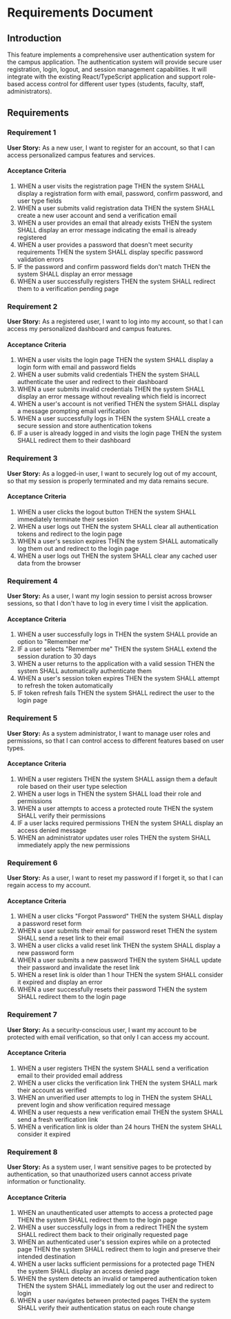 # Requirements Document

## Introduction

This feature implements a comprehensive user authentication system for the campus application. The authentication system will provide secure user registration, login, logout, and session management capabilities. It will integrate with the existing React/TypeScript application and support role-based access control for different user types (students, faculty, staff, administrators).

## Requirements

### Requirement 1

**User Story:** As a new user, I want to register for an account, so that I can access personalized campus features and services.

#### Acceptance Criteria

1. WHEN a user visits the registration page THEN the system SHALL display a registration form with email, password, confirm password, and user type fields
2. WHEN a user submits valid registration data THEN the system SHALL create a new user account and send a verification email
3. WHEN a user provides an email that already exists THEN the system SHALL display an error message indicating the email is already registered
4. WHEN a user provides a password that doesn't meet security requirements THEN the system SHALL display specific password validation errors
5. IF the password and confirm password fields don't match THEN the system SHALL display an error message
6. WHEN a user successfully registers THEN the system SHALL redirect them to a verification pending page

### Requirement 2

**User Story:** As a registered user, I want to log into my account, so that I can access my personalized dashboard and campus features.

#### Acceptance Criteria

1. WHEN a user visits the login page THEN the system SHALL display a login form with email and password fields
2. WHEN a user submits valid credentials THEN the system SHALL authenticate the user and redirect to their dashboard
3. WHEN a user submits invalid credentials THEN the system SHALL display an error message without revealing which field is incorrect
4. WHEN a user's account is not verified THEN the system SHALL display a message prompting email verification
5. WHEN a user successfully logs in THEN the system SHALL create a secure session and store authentication tokens
6. IF a user is already logged in and visits the login page THEN the system SHALL redirect them to their dashboard

### Requirement 3

**User Story:** As a logged-in user, I want to securely log out of my account, so that my session is properly terminated and my data remains secure.

#### Acceptance Criteria

1. WHEN a user clicks the logout button THEN the system SHALL immediately terminate their session
2. WHEN a user logs out THEN the system SHALL clear all authentication tokens and redirect to the login page
3. WHEN a user's session expires THEN the system SHALL automatically log them out and redirect to the login page
4. WHEN a user logs out THEN the system SHALL clear any cached user data from the browser

### Requirement 4

**User Story:** As a user, I want my login session to persist across browser sessions, so that I don't have to log in every time I visit the application.

#### Acceptance Criteria

1. WHEN a user successfully logs in THEN the system SHALL provide an option to "Remember me"
2. IF a user selects "Remember me" THEN the system SHALL extend the session duration to 30 days
3. WHEN a user returns to the application with a valid session THEN the system SHALL automatically authenticate them
4. WHEN a user's session token expires THEN the system SHALL attempt to refresh the token automatically
5. IF token refresh fails THEN the system SHALL redirect the user to the login page

### Requirement 5

**User Story:** As a system administrator, I want to manage user roles and permissions, so that I can control access to different features based on user types.

#### Acceptance Criteria

1. WHEN a user registers THEN the system SHALL assign them a default role based on their user type selection
2. WHEN a user logs in THEN the system SHALL load their role and permissions
3. WHEN a user attempts to access a protected route THEN the system SHALL verify their permissions
4. IF a user lacks required permissions THEN the system SHALL display an access denied message
5. WHEN an administrator updates user roles THEN the system SHALL immediately apply the new permissions

### Requirement 6

**User Story:** As a user, I want to reset my password if I forget it, so that I can regain access to my account.

#### Acceptance Criteria

1. WHEN a user clicks "Forgot Password" THEN the system SHALL display a password reset form
2. WHEN a user submits their email for password reset THEN the system SHALL send a reset link to their email
3. WHEN a user clicks a valid reset link THEN the system SHALL display a new password form
4. WHEN a user submits a new password THEN the system SHALL update their password and invalidate the reset link
5. WHEN a reset link is older than 1 hour THEN the system SHALL consider it expired and display an error
6. WHEN a user successfully resets their password THEN the system SHALL redirect them to the login page

### Requirement 7

**User Story:** As a security-conscious user, I want my account to be protected with email verification, so that only I can access my account.

#### Acceptance Criteria

1. WHEN a user registers THEN the system SHALL send a verification email to their provided email address
2. WHEN a user clicks the verification link THEN the system SHALL mark their account as verified
3. WHEN an unverified user attempts to log in THEN the system SHALL prevent login and show verification required message
4. WHEN a user requests a new verification email THEN the system SHALL send a fresh verification link
5. WHEN a verification link is older than 24 hours THEN the system SHALL consider it expired

### Requirement 8

**User Story:** As a system user, I want sensitive pages to be protected by authentication, so that unauthorized users cannot access private information or functionality.

#### Acceptance Criteria

1. WHEN an unauthenticated user attempts to access a protected page THEN the system SHALL redirect them to the login page
2. WHEN a user successfully logs in from a redirect THEN the system SHALL redirect them back to their originally requested page
3. WHEN an authenticated user's session expires while on a protected page THEN the system SHALL redirect them to login and preserve their intended destination
4. WHEN a user lacks sufficient permissions for a protected page THEN the system SHALL display an access denied page
5. WHEN the system detects an invalid or tampered authentication token THEN the system SHALL immediately log out the user and redirect to login
6. WHEN a user navigates between protected pages THEN the system SHALL verify their authentication status on each route change
